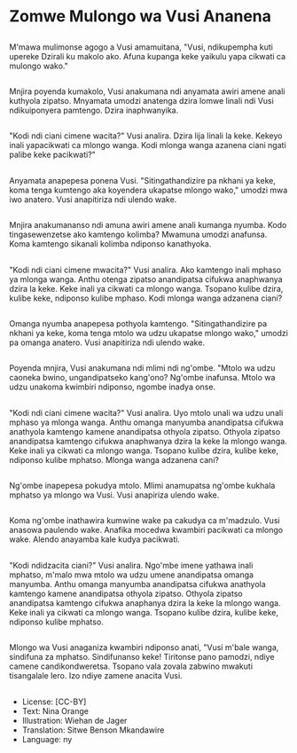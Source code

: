 # Zomwe Mulongo wa Vusi Ananena

##
M'mawa mulimonse agogo a Vusi amamuitana, "Vusi, ndikupempha kuti upereke Dzirali ku makolo ako. Afuna kupanga keke yaikulu yapa cikwati ca mulongo wako."

##
Mnjira poyenda kumakolo, Vusi anakumana ndi anyamata awiri amene anali kuthyola zipatso. Mnyamata umodzi anatenga dzira lomwe linali ndi Vusi ndikuiponyera pamtengo. Dzira inaphwanyika.

##
"Kodi ndi ciani cimene wacita?" Vusi analira. Dzira lija linali la keke. Kekeyo inali yapacikwati ca mlongo wanga. Kodi mlonga wanga azanena ciani ngati palibe keke pacikwati?"

##
Anyamata anapepesa ponena Vusi. "Sitingathandizire pa nkhani ya keke, koma tenga kumtengo aka koyendera ukapatse mlongo wako," umodzi mwa iwo anatero. Vusi anapitiriza ndi ulendo wake.

##
Mnjira anakumananso ndi amuna awiri amene anali kumanga nyumba. Kodo tingasewenzetse ako kamtengo kolimba? Mwamuna umodzi anafunsa. Koma kamtengo sikanali kolimba ndiponso kanathyoka.

##
"Kodi ndi ciani cimene mwacita?" Vusi analira. Ako kamtengo inali mphaso ya mlonga wanga. Anthu otenga zipatso anandipatsa cifukwa anaphwanya dzira la keke. Keke inali ya cikwati ca mlongo wanga. Tsopano kulibe dzira, kulibe keke, ndiponso kulibe mphaso. Kodi mlonga wanga adzanena ciani?

##
Omanga nyumba anapepesa pothyola kamtengo. "Sitingathandizire pa nkhani ya keke, koma tenga mtolo wa udzu ukapatse mlongo wako," umodzi pa omanga anatero. Vusi anapitiriza ndi ulendo wake.

##
Poyenda mnjira, Vusi anakumana ndi mlimi ndi ng'ombe. "Mtolo wa udzu caoneka bwino, ungandipatseko kang'ono? Ng'ombe inafunsa. Mtolo wa udzu unakoma kwimbiri ndiponso, ngombe inadya onse.

##
"Kodi ndi ciani cimene wacita?" Vusi analira. Uyo mtolo unali wa udzu unali mphaso ya mlonga wanga. Anthu omanga manyumba anandipatsa cifukwa anathyola kamtengo kamene anandipatsa othyola zipatso. Othyola zipatso anandipatsa kamtengo cifukwa anaphwanya dzira la keke la mlongo wanga. Keke inali ya cikwati ca mlongo wanga. Tsopano kulibe dzira, kulibe keke, ndiponso kulibe mphatso. Mlonga wanga adzanena cani?

##
Ng'ombe inapepesa pokudya mtolo. Mlimi anamupatsa ng'ombe kukhala mphatso ya mlongo wa Vusi. Vusi anapiriza ulendo wake.

##
Koma ng'ombe inathawira kumwine wake pa cakudya ca m'madzulo. Vusi anasowa paulendo wake. Anafika mocedwa kwambiri pacikwati ca mlongo wake. Alendo anayamba kale kudya pacikwati.

##
"Kodi ndidzacita ciani?" Vusi analira. Ngo'mbe imene yathawa inali mphatso, m'malo mwa mtolo wa udzu umene anandipatsa omanga manyumba. Anthu omanga manyumba anandipatsa cifukwa anathyola kamtengo kamene anandipatsa othyola zipatso. Othyola zipatso anandipatsa kamtengo cifukwa anaphanya dzira la keke la mlongo wanga. Keke inali ya cikwati ca mlongo wanga. Tsopano kulibe dzira, kulibe keke, ndiponso kulibe mphatso.

##
Mlongo wa Vusi anaganiza kwambiri ndiponso anati, "Vusi m'bale wanga, sindifuna za mphatso. Sindifunanso keke! Tiritonse pano pamodzi, ndiye camene candikondweretsa. Tsopano vala zovala zabwino mwakuti tisangalale lero. Izo ndiye zamene anacita Vusi.

##
* License: [CC-BY]
* Text: Nina Orange
* Illustration: Wiehan de Jager
* Translation: Sitwe Benson Mkandawire
* Language: ny
